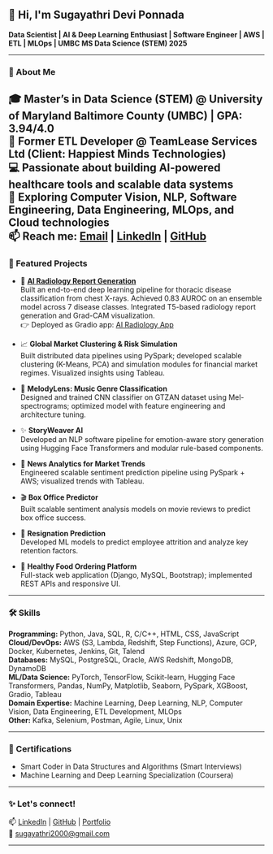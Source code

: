 ## 👋 Hi, I'm Sugayathri Devi Ponnada

**Data Scientist | AI & Deep Learning Enthusiast | Software Engineer | AWS | ETL | MLOps | UMBC MS Data Science (STEM) 2025**

---

### 🌟 About Me

🎓 Master’s in Data Science (**STEM**) @ University of Maryland Baltimore County (UMBC) | GPA: **3.94/4.0**  
💼 Former **ETL Developer** @ TeamLease Services Ltd (Client: Happiest Minds Technologies)  
💻 Passionate about building **AI-powered healthcare tools** and **scalable data systems**  
🚀 Exploring **Computer Vision**, **NLP**, **Software Engineering**, **Data Engineering**, **MLOps**, and **Cloud technologies**  
📫 Reach me: [Email](mailto:sugayathri2000@gmail.com) | [LinkedIn](https://linkedin.com/in/sugayathri-devi-ponnada) | [GitHub](https://github.com/sugayathriponnada)
---

### 🚀 Featured Projects

- 🩻 [**AI Radiology Report Generation**](https://github.com/Sugayathri/DS606_TeamF_Ponnada_Annreddy_Bode_AI-RADIOLOGY_P3Final)  
  Built an end-to-end deep learning pipeline for thoracic disease classification from chest X-rays. Achieved 0.83 AUROC on an ensemble model across 7 disease classes. Integrated T5-based radiology report generation and Grad-CAM visualization.  
  👉 Deployed as Gradio app: [AI Radiology App](https://huggingface.co/spaces/Sugayathri/ai_radiology)


- 📈 **Global Market Clustering & Risk Simulation**  
  Built distributed data pipelines using PySpark; developed scalable clustering (K-Means, PCA) and simulation modules for financial market regimes. Visualized insights using Tableau.

- 🎵 **MelodyLens: Music Genre Classification**  
  Designed and trained CNN classifier on GTZAN dataset using Mel-spectrograms; optimized model with feature engineering and architecture tuning.

- ✨ **StoryWeaver AI**  
  Developed an NLP software pipeline for emotion-aware story generation using Hugging Face Transformers and modular rule-based components.

- 📰 **News Analytics for Market Trends**  
  Engineered scalable sentiment prediction pipeline using PySpark + AWS; visualized trends with Tableau.

- 🎬 **Box Office Predictor**  
  Built scalable sentiment analysis models on movie reviews to predict box office success.

- 🏢 **Resignation Prediction**  
  Developed ML models to predict employee attrition and analyze key retention factors.

- 🥗 **Healthy Food Ordering Platform**  
  Full-stack web application (Django, MySQL, Bootstrap); implemented REST APIs and responsive UI.

---

### 🛠️ Skills

**Programming:** Python, Java, SQL, R, C/C++, HTML, CSS, JavaScript  
**Cloud/DevOps:** AWS (S3, Lambda, Redshift, Step Functions), Azure, GCP, Docker, Kubernetes, Jenkins, Git, Talend  
**Databases:** MySQL, PostgreSQL, Oracle, AWS Redshift, MongoDB, DynamoDB  
**ML/Data Science:** PyTorch, TensorFlow, Scikit-learn, Hugging Face Transformers, Pandas, NumPy, Matplotlib, Seaborn, PySpark, XGBoost, Gradio, Tableau  
**Domain Expertise:** Machine Learning, Deep Learning, NLP, Computer Vision, Data Engineering, ETL Development, MLOps  
**Other:** Kafka, Selenium, Postman, Agile, Linux, Unix

---

### 📜 Certifications

- Smart Coder in Data Structures and Algorithms (Smart Interviews)  
- Machine Learning and Deep Learning Specialization (Coursera)

---

### ✨ Let's connect!

📫 [LinkedIn](https://www.linkedin.com/in/sugayathri-devi-ponnada/) | [GitHub](https://github.com/sugayathriponnada) | [Portfolio](https://github.com/sugayathriponnada/portfolio)  
📧 sugayathri2000@gmail.com

---

